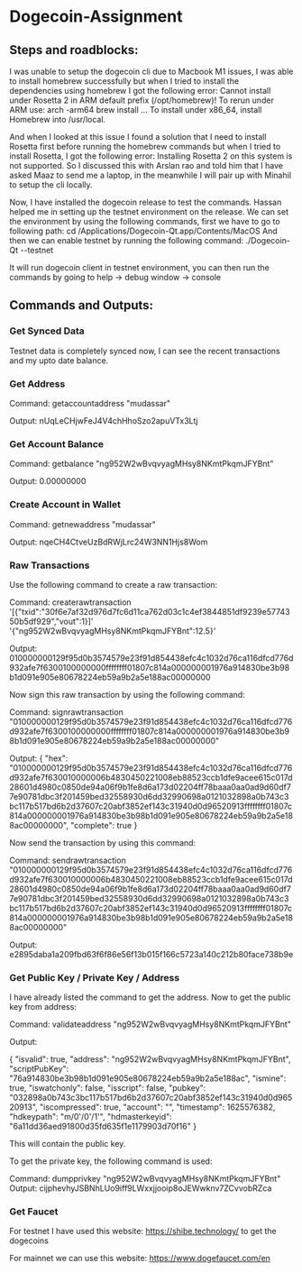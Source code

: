 # Dogecoin-Assignment
## Steps and roadblocks:
I was unable to setup the dogecoin cli due to Macbook M1 issues, I was able to install homebrew successfully but when I tried to install the dependencies using homebrew I got the following error:
Cannot install under Rosetta 2 in ARM default prefix (/opt/homebrew)!
To rerun under ARM use:
    arch -arm64 brew install ...
To install under x86_64, install Homebrew into /usr/local.

And when I looked at this issue I found a solution that I need to install Rosetta first before running the homebrew commands but when I tried to install Rosetta, I got the following error: Installing Rosetta 2 on this system is not supported. So I discussed this with Arslan rao and told him that I have asked Maaz to send me a laptop, in the meanwhile I will pair up with Minahil to setup the cli locally.

Now, I have installed the dogecoin release to test the commands. Hassan helped me in setting up the testnet environment on the release. We can set the environment by using the following commands, first we have to go to following path: cd /Applications/Dogecoin-Qt.app/Contents/MacOS
And then we can enable testnet by running the following command:
./Dogecoin-Qt --testnet

It will run dogecoin client in testnet environment, you can then run the commands by going to help -> debug window -> console

## Commands and Outputs:

### Get Synced Data
Testnet data is completely synced now, I can see the recent transactions and my upto date balance.

### Get Address
Command: getaccountaddress "mudassar"

Output: nUqLeCHjwFeJ4V4chHhoSzo2apuVTx3Ltj

### Get Account Balance
Command: getbalance "ng952W2wBvqvyagMHsy8NKmtPkqmJFYBnt"

Output: 0.00000000

### Create Account in Wallet
Command: getnewaddress "mudassar"

Output: nqeCH4CtveUzBdRWjLrc24W3NN1Hjs8Wom

### Raw Transactions
Use the following command to create a raw transaction:

Command: createrawtransaction '[{"txid":"30f6e7af32d976d7fc6d11ca762d03c1c4ef3844851df9239e5774350b5df929","vout":1}]' '{"ng952W2wBvqvyagMHsy8NKmtPkqmJFYBnt":12.5}'

Output: 010000000129f95d0b3574579e23f91d854438efc4c1032d76ca116dfcd776d932afe7f6300100000000ffffffff01807c814a000000001976a914830be3b98b1d091e905e80678224eb59a9b2a5e188ac00000000

Now sign this raw transaction by using the following command:

Command: signrawtransaction "010000000129f95d0b3574579e23f91d854438efc4c1032d76ca116dfcd776d932afe7f6300100000000ffffffff01807c814a000000001976a914830be3b98b1d091e905e80678224eb59a9b2a5e188ac00000000"

Output: {
 "hex": "010000000129f95d0b3574579e23f91d854438efc4c1032d76ca116dfcd776d932afe7f630010000006b4830450221008eb88523ccb1dfe9acee615c017d28601d4980c0850de94a06f9b1fe8d6a173d02204ff78baaa0aa0ad9d60df77e90781dbc3f201459bed32558930d6dd32990698a0121032898a0b743c3bc117b517bd6b2d37607c20abf3852ef143c31940d0d96520913ffffffff01807c814a000000001976a914830be3b98b1d091e905e80678224eb59a9b2a5e188ac00000000",
 "complete": true
}

Now send the transaction by using this command:

Command: sendrawtransaction "010000000129f95d0b3574579e23f91d854438efc4c1032d76ca116dfcd776d932afe7f630010000006b4830450221008eb88523ccb1dfe9acee615c017d28601d4980c0850de94a06f9b1fe8d6a173d02204ff78baaa0aa0ad9d60df77e90781dbc3f201459bed32558930d6dd32990698a0121032898a0b743c3bc117b517bd6b2d37607c20abf3852ef143c31940d0d96520913ffffffff01807c814a000000001976a914830be3b98b1d091e905e80678224eb59a9b2a5e188ac00000000"

Output: e2895daba1a209fbd63f6f86e56f13b015f166c5723a140c212b80face738b9e


### Get Public Key / Private Key / Address
I have already listed the command to get the address.
Now to get the public key from address:

Command: validateaddress "ng952W2wBvqvyagMHsy8NKmtPkqmJFYBnt"

Output: 

{
 "isvalid": true,
 "address": "ng952W2wBvqvyagMHsy8NKmtPkqmJFYBnt",
 "scriptPubKey": "76a914830be3b98b1d091e905e80678224eb59a9b2a5e188ac",
 "ismine": true,
 "iswatchonly": false,
 "isscript": false,
 "pubkey": "032898a0b743c3bc117b517bd6b2d37607c20abf3852ef143c31940d0d96520913",
 "iscompressed": true,
 "account": "",
 "timestamp": 1625576382,
 "hdkeypath": "m/0'/0'/1'",
 "hdmasterkeyid": "6a11dd36aed91800d35fd635f1e1179903d70f16"
}

This will contain the public key.

To get the private key, the following command is used:

Command: dumpprivkey "ng952W2wBvqvyagMHsy8NKmtPkqmJFYBnt"
Output: cijphevhyJSBNhLUo9iff9LWxxjjooip8oJEWwknv7ZCvvobRZca

### Get Faucet
For testnet I have used this website: https://shibe.technology/ to get the dogecoins

For mainnet we can use this website: https://www.dogefaucet.com/en 
